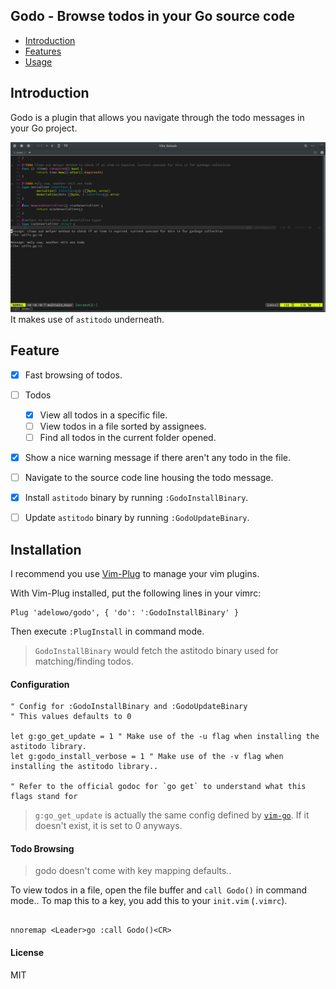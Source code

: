 ## Godo - Browse todos in your Go source code


- [Introduction](#intro)
- [Features](#features)
- [Usage](#usage)

<div id="intro"> </div>

## Introduction

Godo is a plugin that allows you navigate through the todo messages in your Go project.

![Godo in action](https://github.com/adelowo/godo/blob/master/doc/screenshot.png)
It makes use of `astitodo` underneath.

<div id="features"> </div>

##  Feature
 - [x] Fast browsing of todos.
 - [ ] Todos
	- [x] View all todos in a specific file.
	- [ ] View todos in a file sorted by assignees.
	- [ ] Find all todos in the current folder opened.
 - [x] Show a nice warning message if there aren't any todo in the file.
 - [ ] Navigate to the source code line housing the todo message.
 - [x] Install `astitodo` binary by running `:GodoInstallBinary`.
 - [ ] Update `astitodo` binary by running `:GodoUpdateBinary`.


<div id="usage"> </div>

## Installation

I recommend you use [Vim-Plug](https://github.com/junegunn/vim-plug/blob/master/README.md) to manage your vim plugins.

With Vim-Plug installed, put the following lines in your vimrc:

```vim
Plug 'adelowo/godo', { 'do': ':GodoInstallBinary' }
```

Then execute `:PlugInstall` in command mode.

> `GodoInstallBinary` would fetch the astitodo binary used for matching/finding todos.

#### Configuration

```vim
" Config for :GodoInstallBinary and :GodoUpdateBinary
" This values defaults to 0

let g:go_get_update = 1 " Make use of the -u flag when installing the astitodo library.
let g:godo_install_verbose = 1 " Make use of the -v flag when installing the astitodo library..

" Refer to the official godoc for `go get` to understand what this flags stand for

```
> `g:go_get_update` is actually the same config defined by [`vim-go`](https://github.com/fatih/vim-go). If it doesn't exist, it is set to 0 anyways.

#### Todo Browsing

> godo doesn't come with key mapping defaults..

To view todos in a file, open the file buffer and `call Godo()` in command mode.. To map this to a key, you add this to your `init.vim` (`.vimrc`).

```vim

nnoremap <Leader>go :call Godo()<CR>
```

#### License

MIT
